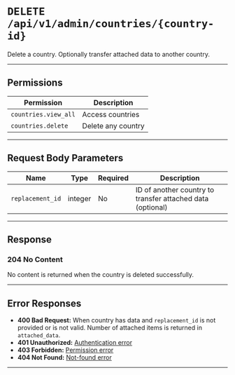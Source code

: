 # `DELETE /api/v1/admin/countries/{country-id}`

Delete a country. Optionally transfer attached data to another country.


---

## Permissions
| Permission            | Description         |
|-----------------------|---------------------|
| `countries.view_all`  | Access countries    |
| `countries.delete`    | Delete any country  |

---

## Request Body Parameters
| Name             | Type    | Required | Description                                                      |
|------------------|---------|----------|------------------------------------------------------------------|
| `replacement_id` | integer | No       | ID of another country to transfer attached data (optional)       |

---

## Response

### 204 No Content
No content is returned when the country is deleted successfully.

---

## Error Responses
- **400 Bad Request:** When country has data and `replacement_id` is not provided or is not valid. Number of attached items is returned in `attached_data`.
- **401 Unauthorized:** [Authentication error](../../_globals/authentication-errors.md)
- **403 Forbidden:** [Permission error](../../_globals/permission-errors.md)
- **404 Not Found:** [Not-found error](../../_globals/not-found-errors.md)

---
